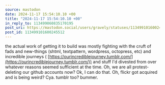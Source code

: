 ```yaml
---
source: mastodon
date: 2024-11-17 15:54:10.10 +00
title: "2024-11-17 15:54:10.10 +00"
in_reply_to: 113499060835170195
post_uri: https://mastodon.social/users/gravely/statuses/113499101600245512
post_id: 113499101600245512
---
```

the actual work of getting it to build was mostly fighting with the cruft of fads and new-things (shtml, textpattern, wordpress, octopress, etc) and incredible journeys ( [https://ourincrediblejourney.tumblr.com/](https://ourincrediblejourney.tumblr.com/)) and stuff I'd divested from over whatever reasons seemed sufficient at the time. Oh, we are all protest-deleting our github accounts now? Ok, I can do that. Oh, flickr got acquired and is being weird? Cya. tumblr too? bummer.


